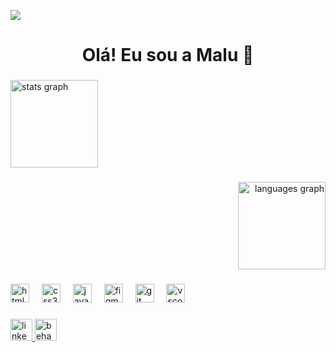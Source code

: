 ![](https://capsule-render.vercel.app/api?type=waving&height=140&color=eb85b1&textBg=false&fontAlign=0&fontAlignY=0&descAlign=0&descAlignY=0)
<h1 align="center">Olá! Eu sou a Malu 🩷</h1>
<div align="left">
<p></p>
</div>

###

<div align="left">
  <img src="https://github-readme-stats.vercel.app/api?username=malucodes&hide_title=true&hide_rank=false&show_icons=true&include_all_commits=true&count_private=true&disable_animations=false&bg_color=eb85b140&text_color=black&ring_color=eb85b1&icon_color=black&rank_icon=github&locale=en&hide_border=true&custom_title=Malucodes's%20GitHub" height="140" alt="stats graph"  />
</div>

###

<div align="right">
  <img src="https://github-readme-stats.vercel.app/api/top-langs?username=malucodes&locale=en&hide_title=false&layout=compact&card_width=320&langs_count=5&bg_color=eb85b140&text_color=eb85b1&title_color=eb85b1&icon_color=eb85b1&hide_border=true" height="140" alt="languages graph"  />
</div>

###

<div align="left">
  <img src="https://cdn.jsdelivr.net/gh/devicons/devicon/icons/html5/html5-original.svg" height="30" alt="html5 logo"  />
  <img width="12" />
  <img src="https://cdn.jsdelivr.net/gh/devicons/devicon/icons/css3/css3-original.svg" height="30" alt="css3 logo"  />
  <img width="12" />
  <img src="https://cdn.jsdelivr.net/gh/devicons/devicon/icons/javascript/javascript-original.svg" height="30" alt="javascript logo"  />
  <img width="12" />
  <img src="https://cdn.jsdelivr.net/gh/devicons/devicon/icons/figma/figma-original.svg" height="30" alt="figma logo"  />
  <img width="12" />
  <img src="https://cdn.jsdelivr.net/gh/devicons/devicon/icons/git/git-original.svg" height="30" alt="git logo"  />
  <img width="12" />
  <img src="https://cdn.jsdelivr.net/gh/devicons/devicon/icons/vscode/vscode-original.svg" height="30" alt="vscode logo"  />
</div>

###

<div align="left">
  <a href="https//www.linkedin.com/in/maria-luiza-benevides" target="_blank">
    <img src="https://img.shields.io/static/v1?message=LinkedIn&logo=linkedin&label=&color=eb85b1&logoColor=white&labelColor=&style=for-the-badge" height="35" alt="linkedin logo"  />
  </a>
  <a href="https//www.behance.net/marialbenevides" target="_blank">
    <img src="https://img.shields.io/static/v1?message=Behance&logo=behance&label=&color=eb85b1&logoColor=white&labelColor=&style=for-the-badge" height="35" alt="behance logo"  />
  </a>
</div>

###
